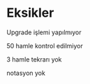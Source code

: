 # Eksikler

Upgrade işlemi yapılmıyor

50 hamle kontrol edilmiyor

3 hamle tekrarı yok

notasyon yok
